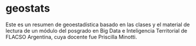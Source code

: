 # geostats
Este es un resumen de geoestadística basado en las clases y el material de lectura de un módulo del posgrado en Big Data e Inteligencia Territorial de FLACSO Argentina, cuya docente fue Priscilla Minotti.
